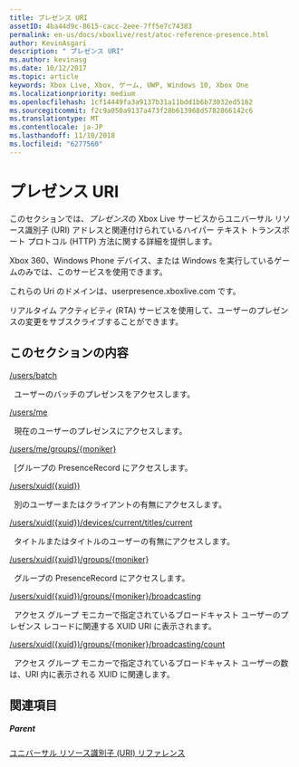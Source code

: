 ```yaml
---
title: プレゼンス URI
assetID: 4ba44d9c-8615-cacc-2eee-7ff5e7c74383
permalink: en-us/docs/xboxlive/rest/atoc-reference-presence.html
author: KevinAsgari
description: " プレゼンス URI"
ms.author: kevinasg
ms.date: 10/12/2017
ms.topic: article
keywords: Xbox Live, Xbox, ゲーム, UWP, Windows 10, Xbox One
ms.localizationpriority: medium
ms.openlocfilehash: 1cf14449fa3a9137b31a11bdd1b6b73032ed5162
ms.sourcegitcommit: f2c9a050a9137a473f28b613968d5782866142c6
ms.translationtype: MT
ms.contentlocale: ja-JP
ms.lasthandoff: 11/10/2018
ms.locfileid: "6277560"
---
```

# <a name="presence-uris"></a>プレゼンス URI
 
このセクションでは、*プレゼンス*の Xbox Live サービスからユニバーサル リソース識別子 (URI) アドレスと関連付けられているハイパー テキスト トランスポート プロトコル (HTTP) 方法に関する詳細を提供します。
 
Xbox 360、Windows Phone デバイス、または Windows を実行しているゲームのみでは、このサービスを使用できます。
 
これらの Uri のドメインは、userpresence.xboxlive.com です。
 
リアルタイム アクティビティ (RTA) サービスを使用して、ユーザーのプレゼンスの変更をサブスクライブすることができます。
 
<a id="ID4ERB"></a>

 
## <a name="in-this-section"></a>このセクションの内容

[/users/batch](uri-usersbatch.md)

&nbsp;&nbsp;ユーザーのバッチのプレゼンスをアクセスします。

[/users/me](uri-usersme.md)

&nbsp;&nbsp;現在のユーザーのプレゼンスにアクセスします。

[/users/me/groups/{moniker}](uri-usersmegroupsmoniker.md)

&nbsp;&nbsp;[グループの PresenceRecord にアクセスします。

[/users/xuid({xuid})](uri-usersxuid.md)

&nbsp;&nbsp;別のユーザーまたはクライアントの有無にアクセスします。

[/users/xuid({xuid})/devices/current/titles/current](uri-usersxuiddevicescurrenttitlescurrent.md)

&nbsp;&nbsp;タイトルまたはタイトルのユーザーの有無にアクセスします。

[/users/xuid({xuid})/groups/{moniker}](uri-usersxuidgroupsmoniker.md)

&nbsp;&nbsp;グループの PresenceRecord にアクセスします。

[/users/xuid({xuid})/groups/{moniker}/broadcasting](uri-usersxuidgroupsmonikerbroadcasting.md)

&nbsp;&nbsp;アクセス グループ モニカーで指定されているブロードキャスト ユーザーのプレゼンス レコードに関連する XUID URI に表示されます。

[/users/xuid({xuid})/groups/{moniker}/broadcasting/count](uri-usersxuidgroupsmonikerbroadcastingcount.md)

&nbsp;&nbsp;アクセス グループ モニカーで指定されているブロードキャスト ユーザーの数は、URI 内に表示される XUID に関連します。
 
<a id="ID4EMC"></a>

 
## <a name="see-also"></a>関連項目
 
<a id="ID4EOC"></a>

 
##### <a name="parent"></a>Parent 

[ユニバーサル リソース識別子 (URI) リファレンス](../atoc-xboxlivews-reference-uris.md)

   